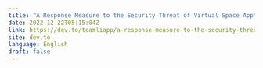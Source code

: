 ```yaml
---
title: "A Response Measure to the Security Threat of Virtual Space App"
date: 2022-12-22T05:15:04Z
link: https://dev.to/teamliapp/a-response-measure-to-the-security-threat-of-virtual-space-app-488f?utm_medium=RSS&utm_source=news.12bit.vn
site: dev.to
language: English
draft: false
---
```

